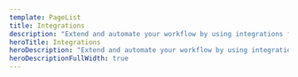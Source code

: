 ```yaml
---
template: PageList
title: Integrations
description: "Extend and automate your workflow by using integrations for your favorite tools."
heroTitle: Integrations
heroDescription: "Extend and automate your workflow by using integrations for your favorite tools."
heroDescriptionFullWidth: true
---
```

